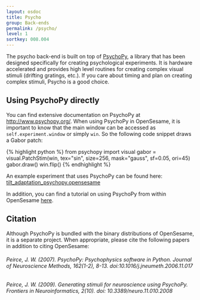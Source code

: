 ```yaml
---
layout: osdoc
title: Psycho
group: Back-ends
permalink: /psycho/
level: 1
sortkey: 008.004
---
```


The psycho back-end is built on top of [PsychoPy][], a library that has been designed specifically for creating psychological experiments. It is hardware accelerated and provides high level routines for creating complex visual stimuli (drifting gratings, etc.). If you care about timing and plan on creating complex stimuli, Psycho is a good choice.

Using PsychoPy directly
-----------------------

You can find extensive documentation on PsychoPy at <http://www.psychopy.org/>. When using PsychoPy in OpenSesame, it is important to know that the main window can be accessed as `self.experiment.window` or simply `win`. So the following code snippet draws a Gabor patch:

{% highlight python %}
from psychopy import visual
gabor = visual.PatchStim(win, tex="sin", size=256, mask="gauss", sf=0.05, ori=45)
gabor.draw()
win.flip()
{% endhighlight %}

An example experiment that uses PsychoPy can be found here: [tilt_adaptation_psychopy.opensesame][example]

In addition, you can find a tutorial on using PsychoPy from within OpenSesame [here][tutorial].

Citation
--------

Although PsychoPy is bundled with the binary distributions of OpenSesame, it is a separate project. When appropriate, please cite the following papers in addition to citing OpenSesame:

###### Peirce, J. W. (2007). PsychoPy: Psychophysics software in Python. *Journal of Neuroscience Methods*, *162*(1-2), 8-13. doi:10.1016/j.jneumeth.2006.11.017

###### Peirce, J. W. (2009). Generating stimuli for neuroscience using PsychoPy. *Frontiers in Neuroinformatics*, *2*(10). doi: 10.3389/neuro.11.010.2008

[psychopy]: http://www.psychopy.org/
[example]: https://github.com/smathot/OpenSesame/blob/master/examples/tilt_adaptation_psychopy.opensesame
[tutorial]: http://www.cogsci.nl/blog/tutorials/211-a-bit-about-patches-textures-and-masks-in-psychopy